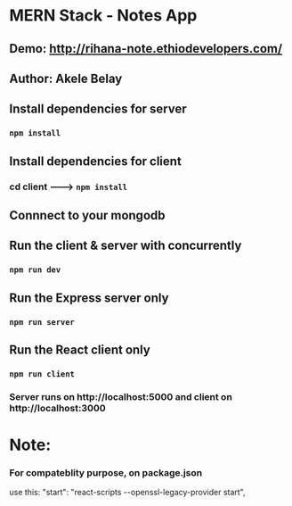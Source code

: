 # MERN Stack - Notes App 

## Demo: http://rihana-note.ethiodevelopers.com/

## Author: Akele Belay

## Install dependencies for server 
### `npm install`

## Install dependencies for client
### cd client ---> `npm install`

## Connnect to your mongodb 

## Run the client & server with concurrently
### `npm run dev`

## Run the Express server only
### `npm run server`

## Run the React client only
### `npm run client`

### Server runs on http://localhost:5000 and client on http://localhost:3000

# Note:
### For compateblity purpose, on package.json
 use this: "start": "react-scripts --openssl-legacy-provider start",

